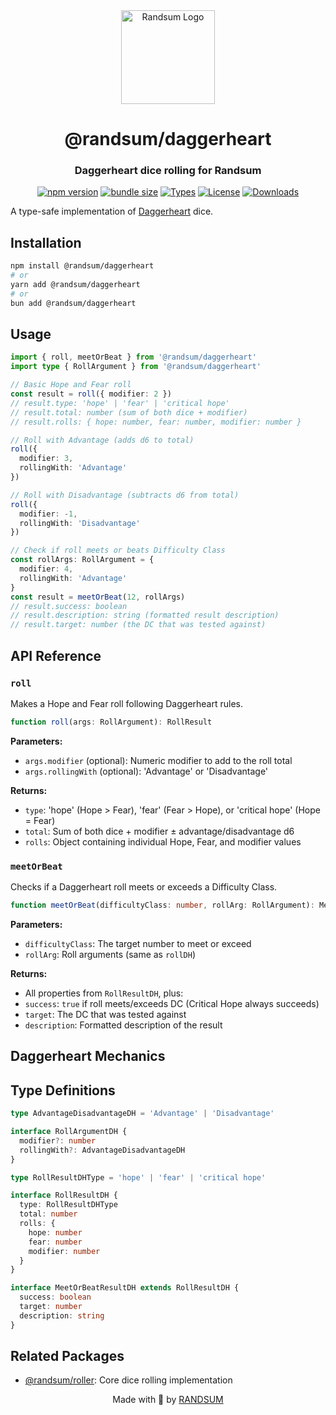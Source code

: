 <div align="center">
  <img width="150" height="150" src="https://raw.githubusercontent.com/RANDSUM/randsum/main/randsum/icon.webp" alt="Randsum Logo">
  <h1>@randsum/daggerheart</h1>
  <h3>Daggerheart dice rolling for Randsum</h3>

[![npm version](https://img.shields.io/npm/v/@randsum/daggerheart)](https://www.npmjs.com/package/@randsum/daggerheart)
[![bundle size](https://img.shields.io/bundlephobia/minzip/@randsum/daggerheart)](https://bundlephobia.com/package/@randsum/daggerheart)
[![Types](https://img.shields.io/npm/types/@randsum/daggerheart)](https://www.npmjs.com/package/@randsum/daggerheart)
[![License](https://img.shields.io/npm/l/@randsum/daggerheart)](https://github.com/RANDSUM/randsum/blob/main/LICENSE)
[![Downloads](https://img.shields.io/npm/dm/@randsum/daggerheart)](https://www.npmjs.com/package/@randsum/daggerheart)

</div>

A type-safe implementation of [Daggerheart](https://daggerheart.com/) dice.

## Installation

```bash
npm install @randsum/daggerheart
# or
yarn add @randsum/daggerheart
# or
bun add @randsum/daggerheart
```

## Usage

```typescript
import { roll, meetOrBeat } from '@randsum/daggerheart'
import type { RollArgument } from '@randsum/daggerheart'

// Basic Hope and Fear roll
const result = roll({ modifier: 2 })
// result.type: 'hope' | 'fear' | 'critical hope'
// result.total: number (sum of both dice + modifier)
// result.rolls: { hope: number, fear: number, modifier: number }

// Roll with Advantage (adds d6 to total)
roll({
  modifier: 3,
  rollingWith: 'Advantage'
})

// Roll with Disadvantage (subtracts d6 from total)
roll({
  modifier: -1,
  rollingWith: 'Disadvantage'
})

// Check if roll meets or beats Difficulty Class
const rollArgs: RollArgument = {
  modifier: 4,
  rollingWith: 'Advantage'
}
const result = meetOrBeat(12, rollArgs)
// result.success: boolean
// result.description: string (formatted result description)
// result.target: number (the DC that was tested against)
```

## API Reference

### `roll`

Makes a Hope and Fear roll following Daggerheart rules.

```typescript
function roll(args: RollArgument): RollResult
```

**Parameters:**

- `args.modifier` (optional): Numeric modifier to add to the roll total
- `args.rollingWith` (optional): 'Advantage' or 'Disadvantage'

**Returns:**

- `type`: 'hope' (Hope > Fear), 'fear' (Fear > Hope), or 'critical hope' (Hope = Fear)
- `total`: Sum of both dice + modifier ± advantage/disadvantage d6
- `rolls`: Object containing individual Hope, Fear, and modifier values

### `meetOrBeat`

Checks if a Daggerheart roll meets or exceeds a Difficulty Class.

```typescript
function meetOrBeat(difficultyClass: number, rollArg: RollArgument): MeetOrBeatResult
```

**Parameters:**

- `difficultyClass`: The target number to meet or exceed
- `rollArg`: Roll arguments (same as `rollDH`)

**Returns:**

- All properties from `RollResultDH`, plus:
- `success`: `true` if roll meets/exceeds DC (Critical Hope always succeeds)
- `target`: The DC that was tested against
- `description`: Formatted description of the result

## Daggerheart Mechanics

## Type Definitions

```typescript
type AdvantageDisadvantageDH = 'Advantage' | 'Disadvantage'

interface RollArgumentDH {
  modifier?: number
  rollingWith?: AdvantageDisadvantageDH
}

type RollResultDHType = 'hope' | 'fear' | 'critical hope'

interface RollResultDH {
  type: RollResultDHType
  total: number
  rolls: {
    hope: number
    fear: number
    modifier: number
  }
}

interface MeetOrBeatResultDH extends RollResultDH {
  success: boolean
  target: number
  description: string
}
```

## Related Packages

- [@randsum/roller](https://github.com/RANDSUM/randsum/tree/main/packages/roller): Core dice rolling implementation

<div align="center">
Made with 👹 by <a href="https://github.com/RANDSUM">RANDSUM</a>
</div>
